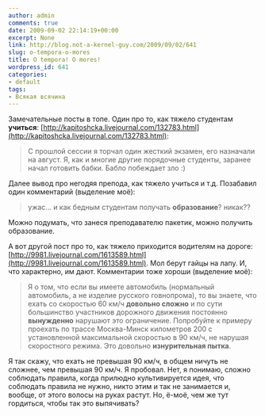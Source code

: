 ```yaml
---
author: admin
comments: true
date: 2009-09-02 22:14:19+00:00
excerpt: None
link: http://blog.not-a-kernel-guy.com/2009/09/02/641
slug: o-tempora-o-mores
title: O tempora! O mores!
wordpress_id: 641
categories:
- default
tags:
- Всякая всячина
---
```


Замечательные посты в топе. Один про то, как тяжело студентам **учиться**: [http://kapitoshcka.livejournal.com/132783.html](http://kapitoshcka.livejournal.com/132783.html):

> С прошлой сессии я торчал один жесткий экзамен, его назначали на август. Я, как и многие другие порядочные студенты, заранее начал готовить бабки. Бабло побеждает зло :)

Далее вывод про негодяя препода, как тяжело учиться и т.д. Позабавил один комментарий (выделение моё):

> ужас... и как бедным студентам получать **образование**? никак??

Можно подумать, что занеся преподавателю пакетик, можно получить образование. 

А вот другой пост про то, как тяжело приходится водителям на дороге: [http://9981.livejournal.com/1613589.html](http://9981.livejournal.com/1613589.html). Мол берут гайцы на лапу. И, что характерно, им дают. Комментарии тоже хороши (выделение моё):

> Я о том, что если вы имеете автомобиль (нормальный автомобиль, а не изделие русского говнопрома), то вы знаете, что ехать со скоростью 60 км/ч **довольно сложно** и по сути большинство участников дорожного движения постоянно **вынужденно** нарушают это ограничение.
> Попробуйте к примеру проехать по трассе Москва-Минск километров 200 с установленной максимальной скоростью в 90 км/ч, не нарушая скоростного режима. 
> Это довольно **изнурительная пытка**.

Я так скажу, что ехать не превышая 90 км/ч, в общем ничуть не сложнее, чем превышая 90 км/ч. Я пробовал. Нет, я понимаю, сложно соблюдать правила, когда прилюдно культивируется идея, что соблюдать правила не нужно, никто этим и так не занимается и, вообще, от этого волосы на руках растут. Но, ё-моё, чем же тут гордиться, чтобы так это выпячивать?
